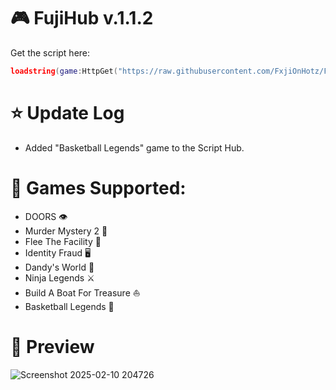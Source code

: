 # 🎮 FujiHub v.1.1.2

Get the script here:

```Lua
loadstring(game:HttpGet("https://raw.githubusercontent.com/FxjiOnHotz/FujiHub/refs/heads/main/FujiHub.lua"))()
```

# ⭐ Update Log

- Added "Basketball Legends" game to the Script Hub.

# 🎉 Games Supported:

- DOORS 👁️
- Murder Mystery 2 🔪
- Flee The Facility 🔨
- Identity Fraud 🖥️
- Dandy's World 🌈
- Ninja Legends ⚔️
- Build A Boat For Treasure ⛵
- Basketball Legends 🏀
  
# 📜 Preview

![Screenshot 2025-02-10 204726](https://github.com/user-attachments/assets/f2ec321c-687a-467e-b1e0-396af6f314fb)
